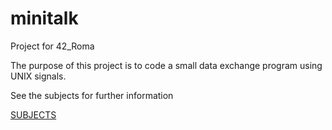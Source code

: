 # minitalk
Project for 42_Roma

The purpose of this project is to code a small data exchange program using UNIX signals.

See the subjects for further information

[SUBJECTS](Resources/en.subject.pdf)

